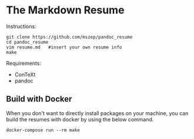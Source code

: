 The Markdown Resume
===================

Instructions:

    git clone https://github.com/mszep/pandoc_resume
    cd pandoc_resume
    vim resume.md   #insert your own resume info
    make

Requirements:

 * ConTeXt
 * pandoc


## Build with Docker

When you don't want to directly install packages on your machine, you can build the resumes with docker by using the below command.

    docker-compose run --rm make
